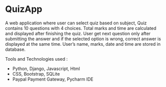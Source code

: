 # QuizApp

A web application where user can select quiz based on subject, Quiz contains 10 questions with 4 choices. Total marks 
and time are calculated and displayed after finishing the quiz. User get next question only after submitting the answer and if the selected 
option is wrong, correct answer is displayed at the same time. User’s name, marks, date and time are stored in database.

Tools and Technologies used :
- Python, Django, Javascript, Html
- CSS, Bootstrap, SQLite
- Paypal Payment Gateway, Pycharm IDE
